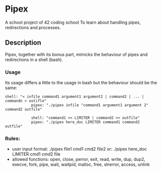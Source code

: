 # Pipex
A school project of 42 coding school
To learn about handling pipes, redirections and processes.



## Description
 Pipex, together with its bonus part, mimicks the behaviour of pipes and redirections in a shell (bash).

### Usage
Its usage differs a little to the usage in bash but the behaviour should be the same:

    shell: "< infile command1 argument1 argument2 | command2 | ... | commandn > outifle"
				pipex: "./pipex infile "command1 argument1 argument 2" command2 outfile"
    
				shell: "command1 << LIMITER | command2 >> outfile"
				pipex: "./pipex here_doc LIMITER command1 command2 outfile"

### Rules:

 * user input format: ./pipex file1 cmd1 cmd2 file2
     or:              ./pipex here_doc LIMITER cmd1 cmd2 file
 * allowed functions: open, close, perror, exit, read, write, dup, dup2, execve, fork, pipe, wait, waitpid, malloc, free, strerror, access, unlink
